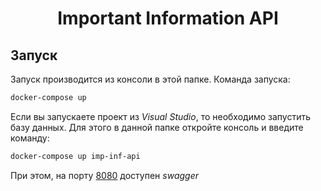 # **<p align="center">Important Information API</p>**

## Запуск

Запуск производится из консоли в этой папке. Команда запуска:

```bash
docker-compose up
```

Если вы запускаете проект из *Visual Studio*, то необходимо запустить базу данных. Для этого в данной папке откройте консоль и введите команду:

```bash
docker-compose up imp-inf-api
```

При этом, на порту [8080](http://localhost:8080/swagger/index.html) доступен *swagger*
